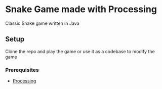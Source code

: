 # Snake Game made with Processing

Classic Snake game written in Java

## Setup

Clone the repo and play the game or use it as a codebase to modify the game

### Prerequisites

* [Processing](https://processing.org/)
